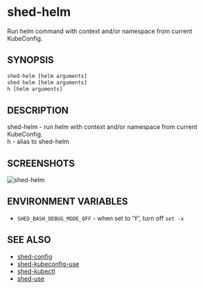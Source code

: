 # shed-helm

Run helm command with context and/or namespace from current KubeConfig.

## SYNOPSIS

```bash
shed-helm [helm arguments]
shed helm [helm arguments]
h [helm arguments]
```

## DESCRIPTION

shed-helm - run helm with context and/or namespace from current KubeConfig.\
h - alias to shed-helm

## SCREENSHOTS

![shed-helm](shed-helm.gif "shed-helm")

## ENVIRONMENT VARIABLES

- `SHED_BASH_DEBUG_MODE_OFF` - when set to 'Y', turn off `set -x`

## SEE ALSO

- [shed-config](shed-config.md)
- [shed-kubeconfig-use](shed-kubeconfig-use.md)
- [shed-kubectl](shed-kubectl.md)
- [shed-use](shed-use.md)
